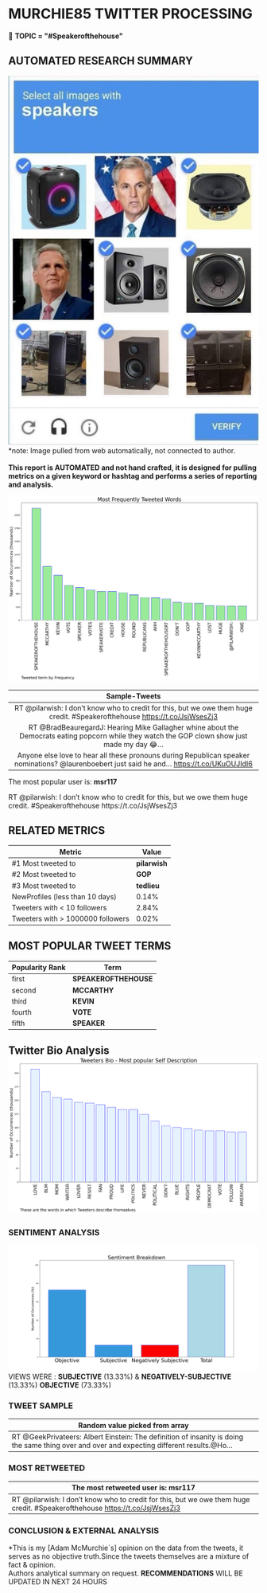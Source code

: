 # MURCHIE85 TWITTER PROCESSING 
&#x1F34E; **TOPIC = "#Speakerofthehouse"**

## AUTOMATED RESEARCH SUMMARY

![image](assets/2023-01-04hashtagImage.png)*note: Image pulled from web automatically, not connected to author.
<br></br>
<b> This report is AUTOMATED and not hand crafted, it is designed for pulling metrics on a given keyword or hashtag and performs a series of reporting and analysis.</b>



![image](assets/2023-01-04TWEETS.png)



|                **Sample-Tweets**        |
| :-------------: |
| RT @pilarwish: I don’t know who to credit for this, but we owe them huge credit. #Speakerofthehouse https://t.co/JsjWsesZj3 |
| RT @BradBeauregardJ: Hearing Mike Gallagher whine about the Democrats eating popcorn while they watch the GOP clown show just made my day 😂… |
| Anyone else love to hear all these pronouns during Republican speaker nominations? @laurenboebert just said he and… https://t.co/UKuOUJIdI6 |

The most popular user is: **msr117**
<div class="alert alert-block alert-danger"> RT @pilarwish: I don’t know who to credit for this, but we owe them huge credit. #Speakerofthehouse https://t.co/JsjWsesZj3</div>

## RELATED METRICS<br>
| Metric | Value |
| ------------- | ------------- |
| #1 Most tweeted to  | **pilarwish** |
| #2 Most tweeted to  | **GOP** |
| #3 Most tweeted to  | **tedlieu** |
| NewProfiles (less than 10 days) | 0.14%  |
| Tweeters with < 10 followers  | 2.84%|
| Tweeters with > 1000000 followers  | 0.02%  |



## MOST POPULAR TWEET TERMS 


| Popularity Rank  | Term |
| ------------- | ------------- |
| first  | **SPEAKEROFTHEHOUSE**  |
| second  | **MCCARTHY**  |
| third  | **KEVIN** |
| fourth  | **VOTE**  |
| fifth  | **SPEAKER**  |


## Twitter Bio Analysis![image](assets/2023-01-04BIO.png)
### SENTIMENT ANALYSIS
![image](assets/2023-01-04sentiment.png)
VIEWS WERE : **SUBJECTIVE**  (13.33%) & **NEGATIVELY-SUBJECTIVE** (13.33%) **OBJECTIVE** (73.33%)

### TWEET SAMPLE 
| Random value picked from array |
| ------------- |
|RT @GeekPrivateers: Albert Einstein: The definition of insanity is doing the same thing over and over and expecting different results.@Ho… |

### MOST RETWEETED 

| The most retweeted user is: **msr117**  |
| ------------- |
| RT @pilarwish: I don’t know who to credit for this, but we owe them huge credit. #Speakerofthehouse https://t.co/JsjWsesZj3 |

### CONCLUSION & EXTERNAL ANALYSIS

*This is my [Adam McMurchie`s] opinion on the data from the tweets, it serves as no objective truth.Since the tweets themselves are a mixture of fact & opinion.<br>
Authors analytical summary on request.
**RECOMMENDATIONS** WILL BE UPDATED IN NEXT  24 HOURS <br>